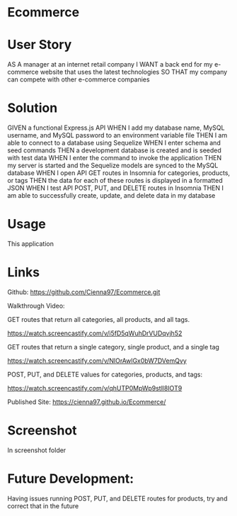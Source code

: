 # Ecommerce

# User Story 

AS A manager at an internet retail company
I WANT a back end for my e-commerce website that uses the latest technologies
SO THAT my company can compete with other e-commerce companies


# Solution

GIVEN a functional Express.js API
WHEN I add my database name, MySQL username, and MySQL password to an environment variable file
THEN I am able to connect to a database using Sequelize
WHEN I enter schema and seed commands
THEN a development database is created and is seeded with test data
WHEN I enter the command to invoke the application
THEN my server is started and the Sequelize models are synced to the MySQL database
WHEN I open API GET routes in Insomnia for categories, products, or tags
THEN the data for each of these routes is displayed in a formatted JSON
WHEN I test API POST, PUT, and DELETE routes in Insomnia
THEN I am able to successfully create, update, and delete data in my database

# Usage 

This application 

# Links 

Github: https://github.com/Cienna97/Ecommerce.git

Walkthrough Video: 

GET routes that return all categories, all products, and all tags.

https://watch.screencastify.com/v/i5fD5qWuhDrVUDqvjh52

GET routes that return a single category, single product, and a single tag

https://watch.screencastify.com/v/NlOrAwlGx0bW7DVemQvy

POST, PUT, and DELETE values for categories, products, and tags:

https://watch.screencastify.com/v/qhUTP0MpWp9stll8IOT9


Published Site: https://cienna97.github.io/Ecommerce/


# Screenshot 

In screenshot folder

# Future Development: 

Having issues running POST, PUT, and DELETE routes for products, try and correct that in the future

